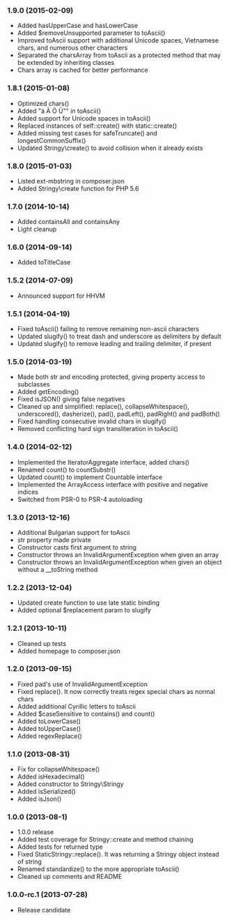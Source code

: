 ### 1.9.0 (2015-02-09)
 * Added hasUpperCase and hasLowerCase
 * Added $removeUnsupported parameter to toAscii()
 * Improved toAscii support with additional Unicode spaces, Vietnamese chars,
   and numerous other characters
 * Separated the charsArray from toAscii as a protected method that may be
   extended by inheriting classes
 * Chars array is cached for better performance
### 1.8.1 (2015-01-08)
 * Optimized chars()
 * Added "ä Ä Ö Ü"" in toAscii()
 * Added support for Unicode spaces in toAscii()
 * Replaced instances of self::create() with static::create()
 * Added missing test cases for safeTruncate() and longestCommonSuffix()
 * Updated Stringy\create() to avoid collision when it already exists
### 1.8.0 (2015-01-03)
 * Listed ext-mbstring in composer.json
 * Added Stringy\create function for PHP 5.6
### 1.7.0 (2014-10-14)
 * Added containsAll and containsAny
 * Light cleanup
### 1.6.0 (2014-09-14)
 * Added toTitleCase
### 1.5.2 (2014-07-09)
 * Announced support for HHVM
### 1.5.1 (2014-04-19)
  * Fixed toAscii() failing to remove remaining non-ascii characters
  * Updated slugify() to treat dash and underscore as delimiters by default
  * Updated slugify() to remove leading and trailing delimiter, if present
### 1.5.0 (2014-03-19)
  * Made both str and encoding protected, giving property access to subclasses
  * Added getEncoding()
  * Fixed isJSON() giving false negatives
  * Cleaned up and simplified: replace(), collapseWhitespace(), underscored(),
    dasherize(), pad(), padLeft(), padRight() and padBoth()
  * Fixed handling consecutive invalid chars in slugify()
  * Removed conflicting hard sign transliteration in toAscii()
### 1.4.0 (2014-02-12)
  * Implemented the IteratorAggregate interface, added chars()
  * Renamed count() to countSubstr()
  * Updated count() to implement Countable interface
  * Implemented the ArrayAccess interface with positive and negative indices
  * Switched from PSR-0 to PSR-4 autoloading
### 1.3.0 (2013-12-16)
  * Additional Bulgarian support for toAscii
  * str property made private
  * Constructor casts first argument to string
  * Constructor throws an InvalidArgumentException when given an array
  * Constructor throws an InvalidArgumentException when given an object without
    a __toString method
### 1.2.2 (2013-12-04)
  * Updated create function to use late static binding
  * Added optional $replacement param to slugify
### 1.2.1 (2013-10-11)
  * Cleaned up tests
  * Added homepage to composer.json
### 1.2.0 (2013-09-15)
  * Fixed pad's use of InvalidArgumentException
  * Fixed replace(). It now correctly treats regex special chars as normal chars
  * Added additional Cyrillic letters to toAscii
  * Added $caseSensitive to contains() and count()
  * Added toLowerCase()
  * Added toUpperCase()
  * Added regexReplace()
### 1.1.0 (2013-08-31)
  * Fix for collapseWhitespace()
  * Added isHexadecimal()
  * Added constructor to Stringy\Stringy
  * Added isSerialized()
  * Added isJson()
### 1.0.0 (2013-08-1)
  * 1.0.0 release
  * Added test coverage for Stringy::create and method chaining
  * Added tests for returned type
  * Fixed StaticStringy::replace(). It was returning a Stringy object instead of string
  * Renamed standardize() to the more appropriate toAscii()
  * Cleaned up comments and README
### 1.0.0-rc.1 (2013-07-28)
  * Release candidate
